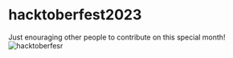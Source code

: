 # hacktoberfest2023
Just enouraging other people to contribute on this special month!
![hacktoberfesr](https://github.com/pranitrathod/hacktoberfest2023/assets/77391148/8076b42b-2098-4f5d-87e0-f285f51a20de)
